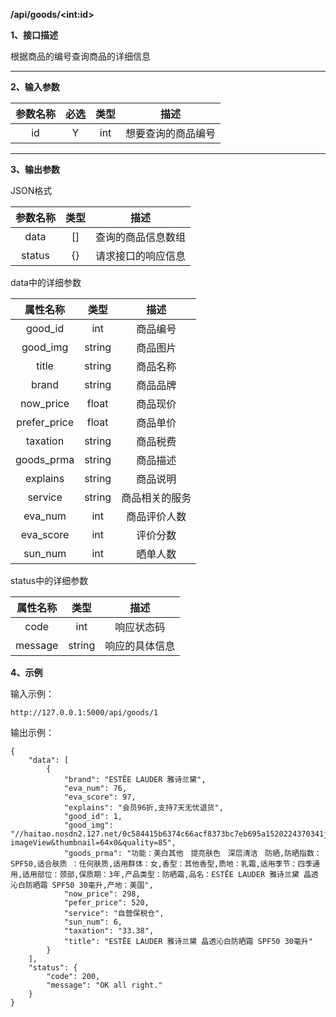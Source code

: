 **/api/goods/\<int:id\>**

**1、接口描述**

根据商品的编号查询商品的详细信息

------

**2、输入参数**

| 参数名称 | 必选 | 类型 |        描述        |
| :------: | :--: | :--: | :----------------: |
|    id    |  Y   | int  | 想要查询的商品编号 |

------

**3、输出参数**

JSON格式

| 参数名称 | 类型 |        描述        |
| :------: | :--: | :----------------: |
|   data   |  []  | 查询的商品信息数组 |
|  status  |  {}  | 请求接口的响应信息 |

data中的详细参数

|   属性名称   |  类型  |      描述      |
| :----------: | :----: | :------------: |
|   good_id    |  int   |    商品编号    |
|   good_img   | string |    商品图片    |
|    title     | string |    商品名称    |
|    brand     | string |    商品品牌    |
|  now_price   | float  |    商品现价    |
| prefer_price | float  |    商品单价    |
|   taxation   | string |    商品税费    |
|  goods_prma  | string |    商品描述    |
|   explains   | string |    商品说明    |
|   service    | string | 商品相关的服务 |
|   eva_num    |  int   |  商品评价人数  |
|  eva_score   |  int   |    评价分数    |
|   sun_num    |  int   |    晒单人数    |

status中的详细参数

| 属性名称 |  类型  |      描述      |
| :------: | :----: | :------------: |
|   code   |  int   |   响应状态码   |
| message  | string | 响应的具体信息 |

**4、示例**

输入示例：

```
http://127.0.0.1:5000/api/goods/1
```

输出示例：

```
{
    "data": [
        {
            "brand": "ESTĒE LAUDER 雅诗兰黛",
            "eva_num": 76,
            "eva_score": 97,
            "explains": "会员96折,支持7天无忧退货",
            "good_id": 1,
            "good_img": "//haitao.nosdn2.127.net/0c584415b6374c66acf8373bc7eb695a1520224370341jedqc7f110225.jpg?imageView&thumbnail=64x0&quality=85",
            "goods_prma": "功能：美白其他　提亮肤色　深层清洁　防晒,防晒指数：SPF50,适合肤质 ：任何肤质,适用群体：女,香型：其他香型,质地：乳霜,适用季节：四季通用,适用部位：颈部,保质期：3年,产品类型：防晒霜,品名：ESTĒE LAUDER 雅诗兰黛 晶透沁白防晒霜 SPF50 30毫升,产地：美国",
            "now_price": 298,
            "pefer_price": 520,
            "service": "自营保税仓",
            "sun_num": 6,
            "taxation": "33.38",
            "title": "ESTĒE LAUDER 雅诗兰黛 晶透沁白防晒霜 SPF50 30毫升"
        }
    ],
    "status": {
        "code": 200,
        "message": "OK all right."
    }
}
```